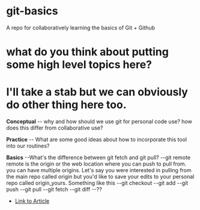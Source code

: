 # git-basics
A repo for collaboratively learning the basics of Git + Github

# what do you think about putting some high level topics here?
# I'll take a stab but we can obviously do other thing here too.

**Conceptual** -- why and how should we use git for personal code use?
		how does this differ from collaborative use?

**Practice** -- What are some good ideas about how to incorporate this tool into our routines?

**Basics**
	--What's the difference between git fetch and git pull?
	--git remote
		remote is the origin or the web location where you can push to pull from. you can have multiple origins. Let's say you were interested in pulling from the main repo called origin but you'd like to save your edits to your personal repo called origin_yours. Something like this
	--git checkout
	--git add
	--git push
	--git pull
	--git fetch
	--git diff
	--??
* [Link to Article](https://www.git-tower.com/learn/git/faq/difference-between-git-fetch-git-pull)
